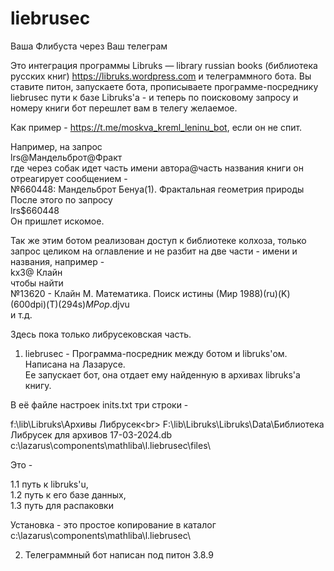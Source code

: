 # liebrusec
Ваша Флибуста через Ваш телеграм

Это интеграция программы Libruks — library russian books (библиотека русских книг) https://libruks.wordpress.com и телеграммного бота. Вы ставите питон, запускаете бота, прописываете программе-посреднику liebrusec пути к базе Libruks'a - и теперь по поисковому запросу и номеру книги бот перешлет вам в телегу желаемое.

Как пример - https://t.me/moskva_kreml_leninu_bot, если он не спит.

Например, на запрос <br>
lrs@Мандельброт@Фракт <br>
где через собак идет часть имени автора@часть названия книги он отреагирует сообщением - <br>
№660448: Мандельброт Бенуа(1). Фрактальная геометрия природы<br>
После этого по запросу <br>
lrs$660448<br>
Он пришлет искомое. <br>

Так же этим ботом реализован доступ к библиотеке колхоза, только запрос целиком на оглавление и не разбит на две части - имени и названия, например - <br>
kx3@ Клайн<br>
чтобы найти <br>
№13620 - Клайн М. Математика. Поиск истины (Мир 1988)(ru)(K)(600dpi)(T)(294s)_MPop_.djvu<br>
и т.д.

Здесь пока только либрусековская часть.

1) liebrusec - Программа-посредник между ботом и libruks'ом. Написана на Лазарусе.<br>
Ее запускает бот, она отдает ему найденную в архивах libruks'а книгу.

В её файле настроек inits.txt три строки - 

f:\lib\Libruks\Архивы Либрусек\<br>
F:\lib\Libruks\Libruks\Data\Библиотека Либрусек для архивов 17-03-2024.db<br>
c:\lazarus\components\mathliba\l.liebrusec\files\

Это - 

1.1 путь к libruks'u,<br>
1.2 путь к его базе данных,<br>
1.3 путь для распаковки

Установка - это простое копирование в каталог c:\lazarus\components\mathliba\l.liebrusec\

2) Телеграммный бот написан под питон 3.8.9
